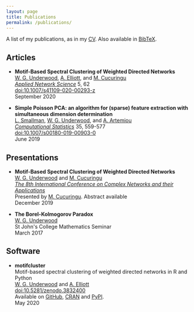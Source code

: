 ```yaml
---
layout: page
title: Publications
permalink: /publications/
---
```


A list of my publications,
as in my
[CV](https://github.com/WGUNDERWOOD/wgu-cv/blob/master/WGUnderwood.pdf).
Also available in
[BibTeX](https://github.com/WGUNDERWOOD/wgu-cv/blob/master/WGUnderwood.bib).




## Articles

- **Motif-Based Spectral Clustering of Weighted Directed Networks** <br>
[W. G. Underwood][wgunderwood],
[A. Elliott][aelliott],
and [M. Cucuringu][mcucuringu] <br>
[*Applied Network Science*](https://appliednetsci.springeropen.com/)
5, 62 <br>
[doi:10.1007/s41109-020-00293-z](https://doi.org/doi:10.1007/s41109-020-00293-z) <br>
September 2020

- **Simple Poisson PCA: an algorithm for (sparse) feature extraction
with simultaneous dimension determination** <br>
[L. Smallman][lsmallman],
[W. G. Underwood][wgunderwood],
and [A. Artemiou][aartemiou] <br>
[*Computational Statistics*](https://link.springer.com/journal/180)
35, 559-577 <br>
[doi:10.1007/s00180-019-00903-0](https://doi.org/doi:10.1007/s00180-019-00903-0) <br>
June 2019


<!---
## Preprints

- **Motif-Based Spectral Clustering of Weighted Directed Networks** <br>
[W. G. Underwood][wgunderwood],
[A. Elliott][aelliott],
and [M. Cucuringu][mcucuringu] <br>
[arXiv:2004.01293](https://arxiv.org/abs/2004.01293) <br>
April 2020
-->



## Presentations

- **Motif-Based Spectral Clustering of Weighted Directed Networks** <br>
[W. G. Underwood][wgunderwood]
and [M. Cucuringu][mcucuringu] <br>
*[The 8th International Conference on Complex Networks and their Applications](https://www.2019.complexnetworks.org/)* <br>
Presented by [M. Cucuringu](mcucuringu). Abstract available <br>
December 2019


- **The Borel-Kolmogorov Paradox** <br>
[W. G. Underwood][wgunderwood] <br>
St John's College Mathematics Seminar <br>
March 2017



## Software

- **motifcluster** <br>
Motif-based spectral clustering of weighted directed networks
in R and Python <br>
[W. G. Underwood][wgunderwood]
and [A. Elliott][aelliott] <br>
[doi:10.5281/zenodo.3832400](https://doi.org/10.5281/zenodo.3832400) <br>
Available on
[GitHub](https://github.com/WGUNDERWOOD/motifcluster),
[CRAN](https://cran.r-project.org/web/packages/motifcluster/index.html)
and
[PyPI](https://pypi.org/project/motifcluster/). <br>
May 2020 <br>


[wgunderwood]: /

[aartemiou]: http://www.google.com/url?q=http%3A%2F%2Fartemioua.com%2F&sa=D&sntz=1&usg=AFQjCNFGen68J9EmhvGCbaFRcl6fqTxuRQ
[mcucuringu]: https://scholar.google.com/citations?user=GFvVRzwAAAAJ&hl=en
[aelliott]: https://www.turing.ac.uk/people/researchers/andrew-elliott
[lsmallman]: https://scholar.google.co.uk/citations?user=B1A0KykAAAAJ&hl=en
